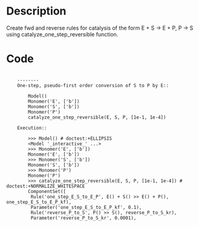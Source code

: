 # Description
Create fwd and reverse rules for catalysis of the form E + S -> E + P, P -> S using catalyze_one_step_reversible function.

# Code
```

    --------
    One-step, pseudo-first order conversion of S to P by E::

        Model()
        Monomer('E', ['b'])
        Monomer('S', ['b'])
        Monomer('P')
        catalyze_one_step_reversible(E, S, P, [1e-1, 1e-4])

    Execution::

        >>> Model() # doctest:+ELLIPSIS
        <Model '_interactive_' ...>
        >>> Monomer('E', ['b'])
        Monomer('E', ['b'])
        >>> Monomer('S', ['b'])
        Monomer('S', ['b'])
        >>> Monomer('P')
        Monomer('P')
        >>> catalyze_one_step_reversible(E, S, P, [1e-1, 1e-4]) # doctest:+NORMALIZE_WHITESPACE
        ComponentSet([
         Rule('one_step_E_S_to_E_P', E() + S() >> E() + P(), one_step_E_S_to_E_P_kf),
         Parameter('one_step_E_S_to_E_P_kf', 0.1),
         Rule('reverse_P_to_S', P() >> S(), reverse_P_to_S_kr),
         Parameter('reverse_P_to_S_kr', 0.0001),

```

